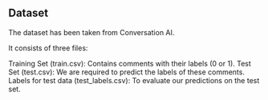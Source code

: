 ## Dataset

The dataset has been taken from Conversation AI.

It consists of three files:

Training Set (train.csv): Contains comments with their labels (0 or 1).
Test Set (test.csv): We are required to predict the labels of these comments.
Labels for test data (test_labels.csv): To evaluate our predictions on the test set.
